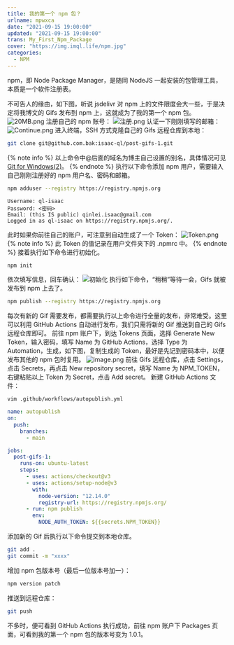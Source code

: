 ```yaml
---
title: 我的第一个 npm 包？
urlname: mpwxca
date: "2021-09-15 19:00:00"
updated: "2021-09-15 19:00:00"
trans: My_First_Npm_Package
cover: "https://img.imql.life/npm.jpg"
categories:
  - NPM
---
```


npm，即 Node Package Manager，是随同 NodeJS 一起安装的包管理工具，本质是一个软件注册表。

<!-- more -->

不可告人的缘由，如下图，听说 jsdelivr 对 npm 上的文件限度会大一些，于是决定将我博文的 Gifs 发布到 npm 上，这就成为了我的第一个 npm 包。
![20MB.png](https://img.imql.life/illustrations/50c694e1f3352263471584aa0643638b.png)
注册自己的 npm 账号：
![注册.png](https://img.imql.life/illustrations/d6e44478fa235568a8f4ea82b1431323.png)
认证一下刚刚填写的邮箱：
![Continue.png](https://img.imql.life/illustrations/867ecb175942dd3dfa992edcec69d5ac.png)
进入终端，SSH 方式克隆自己的 Gifs 远程仓库到本地：

```bash
git clone git@github.com.bak:isaac-ql/post-gifs-1.git
```

{% note info %}
以上命令中@后面的域名为博主自己设置的别名，具体情况可见 [Git for Windows(2)](https://www.imql.life/2021/08/22/Git_for_Windows_2/)。
{% endnote %}
执行以下命令添加 npm 用户，需要输入自己刚刚注册好的 npm 用户名、密码和邮箱。

```bash
npm adduser --registry https://registry.npmjs.org
```

```
Username: ql-isaac
Password: <密码>
Email: (this IS public) qinlei.isaac@gmail.com
Logged in as ql-isaac on https://registry.npmjs.org/.
```

此时如果你前往自己的账户，可注意到自动生成了一个 Token：
![Token.png](https://img.imql.life/illustrations/1b32c28b470879e6c97730061f7de675.png)
{% note info %}
此 Token 的值记录在用户文件夹下的 .npmrc 中。
{% endnote %}
接着执行如下命令进行初始化。

```bash
npm init
```

依次填写信息，回车确认：
![初始化](https://img.imql.life/illustrations/bd907e84b56eb84b754c15b4370fae13.png "初始化")
执行如下命令，“稍稍”等待一会，Gifs 就被发布到 npm 上去了。

```bash
npm publish --registry https://registry.npmjs.org
```

每次有新的 Gif 需要发布，都需要执行以上命令进行全量的发布，非常难受。这里可以利用 GitHub Actions 自动进行发布，我们只需将新的 Gif 推送到自己的 Gifs 远程仓库即可。
前往 npm 账户下，到达 Tokens 页面，选择 Generate New Token，输入密码，填写 Name 为 GitHub Actions，选择 Type 为 Automation，生成，如下图，复制生成的 Token，最好是先记到密码本中，以便发布其他的 npm 包时复用。
![image.png](https://img.imql.life/illustrations/539495dd87572f3b1b169b4b4e17394a.png)
前往 Gifs 远程仓库，点击 Settings，点击 Secrets，再点击 New repository secret，填写 Name 为 NPM_TOKEN，右键粘贴以上 Token 为 Secret，点击 Add secret。
新建 GitHub Actions 文件：

```bash
vim .github/workflows/autopublish.yml
```

```yaml
name: autopublish
on:
  push:
    branches:
      - main

jobs:
  post-gifs-1:
    runs-on: ubuntu-latest
    steps:
      - uses: actions/checkout@v3
      - uses: actions/setup-node@v3
        with:
          node-version: "12.14.0"
          registry-url: https://registry.npmjs.org/
      - run: npm publish
        env:
          NODE_AUTH_TOKEN: ${{secrets.NPM_TOKEN}}
```

添加新的 Gif 后执行以下命令提交到本地仓库。

```bash
git add .
git commit -m "xxxx"
```

增加 npm 包版本号（最后一位版本号加一）：

```bash
npm version patch
```

推送到远程仓库：

```bash
git push
```

不多时，便可看到 GitHub Actions 执行成功，前往 npm 账户下 Packages 页面，可看到我的第一个 npm 包的版本号变为 1.0.1。
